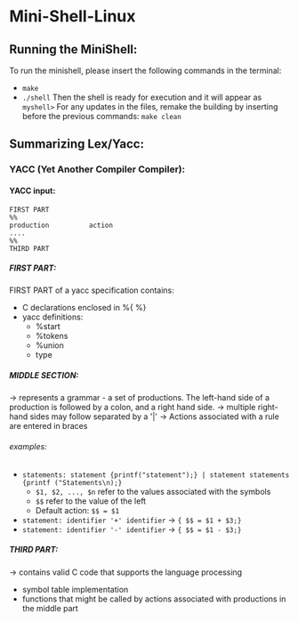 # Mini-Shell-Linux

## **Running the MiniShell:**
To run the minishell, please insert the following commands in the terminal:
 * ```make```
 * ```./shell```
Then the shell is ready for execution and it will appear as ```myshell>```
For any updates in the files, remake the building by inserting before the previous commands:
```make clean```

## **Summarizing Lex/Yacc:**
### YACC (Yet Another Compiler Compiler):

#### YACC input:
```
FIRST PART
%%
production          action
....
%%
THIRD PART
```
##### **FIRST PART:**
FIRST PART of a yacc specification contains:
* C declarations enclosed in %{ %}
* yacc definitions:
  * %start
  * %tokens
  * %union
  * type

##### **MIDDLE SECTION:**
-> represents a grammar - a set of productions. The left-hand side of a production is followed by a colon, and a right hand side.
-> multiple right-hand sides may follow separated by a '|'
-> Actions associated with a rule are entered in braces
###### examples:
* ```statements: statement {printf("statement");} | statement statements  {printf ("Statements\n);}```
    * ```$1, $2, ..., $n``` refer to the values associated with the symbols
    * ```$$``` refer to the value of the left
    * Default action: ```$$ = $1```  
* ```statement: identifier '+' identifier``` -> ```{ $$ = $1 + $3;}```
* ```statement: identifier '-' identifier``` -> ```{ $$ = $1 - $3;}```

##### **THIRD PART:**
-> contains valid C code that supports the language processing
  * symbol table implementation
  * functions that might be called by actions associated with productions in the middle part
